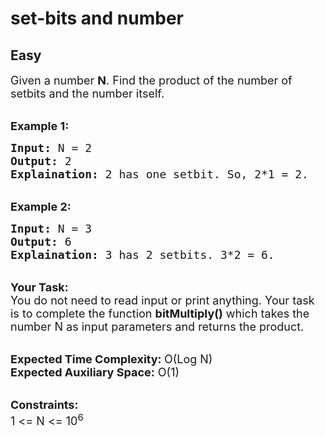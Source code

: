 # set-bits and number
## Easy
<div class="problems_problem_content__Xm_eO"><p><span style="font-size:18px">Given a number <strong>N</strong>. Find the product of the number of setbits and the&nbsp;number itself.</span></p>

<p><br>
<span style="font-size:18px"><strong>Example 1:</strong></span></p>

<pre><span style="font-size:18px"><strong>Input:</strong> N = 2
<strong>Output:</strong> 2
<strong>Explaination:</strong> 2 has one setbit. So, 2*1 = 2.</span></pre>

<p><br>
<span style="font-size:18px"><strong>Example 2:</strong></span></p>

<pre><span style="font-size:18px"><strong>Input:</strong> N = 3
<strong>Output:</strong> 6
<strong>Explaination:</strong> 3 has 2 setbits. 3*2 = 6.</span></pre>

<p><br>
<span style="font-size:18px"><strong>Your Task:</strong><br>
You do not need to read input or print anything. Your task is to complete the function <strong>bitMultiply()</strong> which takes the number N as input parameters and returns the product.</span></p>

<p><br>
<span style="font-size:18px"><strong>Expected Time Complexity: </strong>O(Log N)<br>
<strong>Expected Auxiliary Space:</strong> O(1)</span></p>

<p><br>
<span style="font-size:18px"><strong>Constraints:</strong><br>
1 &lt;= N &lt;= 10<sup>6</sup></span></p>
</div>